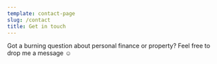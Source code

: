 ```yaml
---
template: contact-page
slug: /contact
title: Get in touch
---
```

Got a burning question about personal finance or property? Feel free to drop me a message ☺️